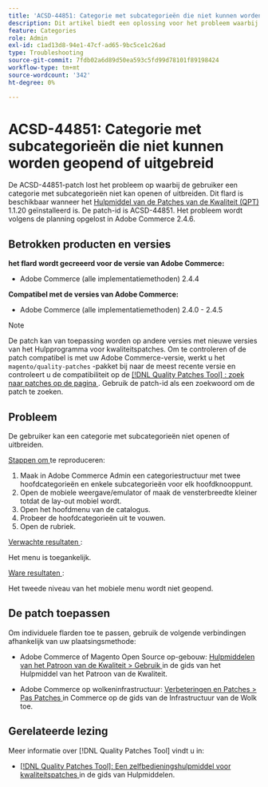 ```yaml
---
title: 'ACSD-44851: Categorie met subcategorieën die niet kunnen worden geopend of uitgebreid'
description: Dit artikel biedt een oplossing voor het probleem waarbij de gebruiker een categorie met subcategorieën niet kan openen of uitbreiden.
feature: Categories
role: Admin
exl-id: c1ad13d8-94e1-47cf-ad65-9bc5ce1c26ad
type: Troubleshooting
source-git-commit: 7fdb02a6d89d50ea593c5fd99d78101f89198424
workflow-type: tm+mt
source-wordcount: '342'
ht-degree: 0%

---
```


# ACSD-44851: Categorie met subcategorieën die niet kunnen worden geopend of uitgebreid

De ACSD-44851-patch lost het probleem op waarbij de gebruiker een categorie met subcategorieën niet kan openen of uitbreiden. Dit flard is beschikbaar wanneer het [ Hulpmiddel van de Patches van de Kwaliteit (QPT) ](https://experienceleague.adobe.com/nl/docs/commerce-operations/tools/quality-patches-tool/quality-patches-tool-to-self-serve-quality-patches) 1.1.20 geïnstalleerd is. De patch-id is ACSD-44851. Het probleem wordt volgens de planning opgelost in Adobe Commerce 2.4.6.

## Betrokken producten en versies

**het flard wordt gecreeerd voor de versie van Adobe Commerce:**

* Adobe Commerce (alle implementatiemethoden) 2.4.4

**Compatibel met de versies van Adobe Commerce:**

* Adobe Commerce (alle implementatiemethoden) 2.4.0 - 2.4.5

>[!NOTE]
>
>De patch kan van toepassing worden op andere versies met nieuwe versies van het Hulpprogramma voor kwaliteitspatches. Om te controleren of de patch compatibel is met uw Adobe Commerce-versie, werkt u het `magento/quality-patches` -pakket bij naar de meest recente versie en controleert u de compatibiliteit op de [[!DNL Quality Patches Tool] : zoek naar patches op de pagina ](https://experienceleague.adobe.com/tools/commerce-quality-patches/index.html?lang=nl-NL) . Gebruik de patch-id als een zoekwoord om de patch te zoeken.

## Probleem

De gebruiker kan een categorie met subcategorieën niet openen of uitbreiden.

<u> Stappen om </u> te reproduceren:

1. Maak in Adobe Commerce Admin een categoriestructuur met twee hoofdcategorieën en enkele subcategorieën voor elk hoofdknooppunt.
1. Open de mobiele weergave/emulator of maak de vensterbreedte kleiner totdat de lay-out mobiel wordt.
1. Open het hoofdmenu van de catalogus.
1. Probeer de hoofdcategorieën uit te vouwen.
1. Open de rubriek.

<u> Verwachte resultaten </u>:

Het menu is toegankelijk.

<u> Ware resultaten </u>:

Het tweede niveau van het mobiele menu wordt niet geopend.

## De patch toepassen

Om individuele flarden toe te passen, gebruik de volgende verbindingen afhankelijk van uw plaatsingsmethode:

* Adobe Commerce of Magento Open Source op-gebouw: [ Hulpmiddelen van het Patroon van de Kwaliteit > Gebruik ](/help/tools/quality-patches-tool/usage.md) in de gids van het Hulpmiddel van het Patroon van de Kwaliteit.

* Adobe Commerce op wolkeninfrastructuur: [ Verbeteringen en Patches > Pas Patches ](https://experienceleague.adobe.com/docs/commerce-cloud-service/user-guide/develop/upgrade/apply-patches.html?lang=nl-NL) in Commerce op de gids van de Infrastructuur van de Wolk toe.

## Gerelateerde lezing

Meer informatie over [!DNL Quality Patches Tool] vindt u in:

* [[!DNL Quality Patches Tool]: Een zelfbedieningshulpmiddel voor kwaliteitspatches ](/help/tools/quality-patches-tool/quality-patches-tool-to-self-serve-quality-patches.md) in de gids van Hulpmiddelen.

